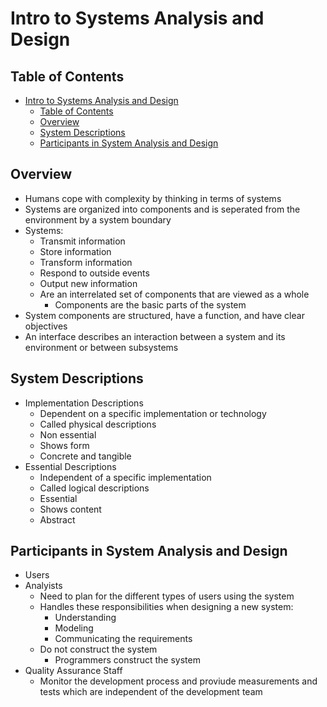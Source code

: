 # Intro to Systems Analysis and Design

## Table of Contents

- [Intro to Systems Analysis and Design](#intro-to-systems-analysis-and-design)
  - [Table of Contents](#table-of-contents)
  - [Overview](#overview)
  - [System Descriptions](#system-descriptions)
  - [Participants in System Analysis and Design](#participants-in-system-analysis-and-design)

## Overview

- Humans cope with complexity by thinking in terms of systems
- Systems are organized into components and is seperated from the environment by a system boundary
- Systems:
  - Transmit information
  - Store information
  - Transform information
  - Respond to outside events
  - Output new information
  - Are an interrelated set of components that are viewed as a whole
    - Components are the basic parts of the system
- System components are structured, have a function, and have clear objectives
- An interface describes an interaction between a system and its environment or between subsystems

## System Descriptions

- Implementation Descriptions
  - Dependent on a specific implementation or technology
  - Called physical descriptions
  - Non essential
  - Shows form
  - Concrete and tangible
- Essential Descriptions
  - Independent of a specific implementation
  - Called logical descriptions
  - Essential
  - Shows content
  - Abstract

## Participants in System Analysis and Design

- Users
- Analyists
  - Need to plan for the different types of users using the system
  - Handles these responsibilities when designing a new system:
    - Understanding
    - Modeling
    - Communicating the requirements
  - Do not construct the system
    - Programmers construct the system
- Quality Assurance Staff
  - Monitor the development process and proviude measurements and tests which are independent of the development team
